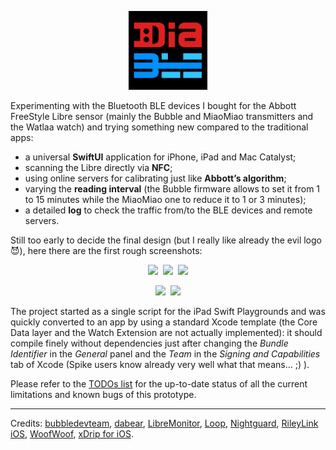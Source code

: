 <p align ="center"><img src="./DiaBLE//Assets.xcassets/AppIcon.appiconset/Icon.png" width="25%" /></p>

Experimenting with the Bluetooth BLE devices I bought for the Abbott FreeStyle Libre sensor (mainly  the Bubble and MiaoMiao transmitters and the Watlaa watch) and trying something new compared to the traditional apps:

* a universal **SwiftUI** application for iPhone, iPad and Mac Catalyst;
* scanning the Libre directly via **NFC**;
* using online servers for calibrating just like **Abbott’s algorithm**;
* varying the **reading interval** (the Bubble firmware allows to set it from 1 to 15 minutes while the MiaoMiao one to reduce it to 1 or 3 minutes);
* a detailed **log** to check the traffic from/to the BLE devices and remote servers.

Still too early to decide the final design (but I really like already the evil logo 😈), here there are the first rough screenshots:


<p align ="center"><img src="https://drive.google.com/uc?export=view&id=1qYQa7PXcXI34FuCf7lF9MFnGvXU8hSsH" width="25%" />&nbsp;&nbsp;<img src="https://drive.google.com/uc?export=view&id=1APov1uxAI2P8m3UwPb47dkgi1Cus9wxU" width="25%" />&nbsp;&nbsp;<img src="https://drive.google.com/uc?export=view&id=1KXNkd-rQqqXKASTmfbciyKOElN3W5ft6" width="25%" /></p>
<p align ="center"><img src="https://drive.google.com/uc?export=view&id=1VyP6U_ZBgq3pU4RtSwnnqILuYyz5tecM" width="25%" />&nbsp;&nbsp;<img src="https://drive.google.com/uc?export=view&id=1abE4Kp-LhPh6LTgZ1jz9bdeNHnbBOuOV" width="25%" /></p>

The project started as a single script for the iPad Swift Playgrounds and was quickly converted to an app by using a standard Xcode template (the Core Data layer and the Watch Extension are not actually implemented): it should compile finely without dependencies just after changing the _Bundle Identifier_ in the _General_ panel and the _Team_ in the _Signing and Capabilities_ tab of Xcode (Spike users know already very well what that means... ;) ).

Please refer to the [TODOs list](https://github.com/gui-dos/DiaBLE/blob/master/TODO.md) for the up-to-date status of all the current limitations and known bugs of this prototype.

---
Credits: [bubbledevteam](https://github.com/bubbledevteam?tab=repositories), [dabear](https://github.com/dabear?tab=repositories), [LibreMonitor](https://github.com/UPetersen/LibreMonitor/tree/Swift4), [Loop](https://github.com/LoopKit/Loop), [Nightguard]( https://github.com/nightscout/nightguard), [RileyLink iOS](https://github.com/ps2/rileylink_ios), [WoofWoof](https://github.com/gshaviv/ninety-two), [xDrip for iOS](https://github.com/JohanDegraeve/xdripswift).
